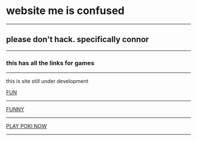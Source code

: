 <html lang="en">

<html>

<head>
	<title> <p>Bodhi's website</p></title>
</head>
<body><h1>website me is confused</h1>
<hr/>
<h2>please don't hack. specifically connor</h2>
<hr>
<h3>this has all the links for games </h3>
<hr>
<p>this is  site still under development </p>

<a href="https://www.youtube.com/watch?v=sYmOR_yTPv4">FUN</a>
  <hr>
<a href="https://www.youtube.com/watch?v=uKYV2qjYIS0&t=1s">FUNNY</a>
  <hr>
<a href="https:/"poki.com/en/g/crossy-road?world=/">PLAY POKI NOW  </a>
  <hr> 

<p></p>
 
<html lang="en">

<html>

<head>





